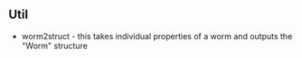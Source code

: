 ## Util ##

- worm2struct - this takes individual properties of a worm and outputs the "Worm" structure